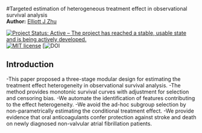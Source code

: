 #Targeted estimation of heterogeneous treatment effect in observational survival analysis
<br>
**Author:** [Elliott J Zhu](https://scholar.google.com/citations?user=Cw5v2f4AAAAJ&hl=en)

[![Project Status: Active – The project has reached a stable, usable
state and is being actively
developed.](http://www.repostatus.org/badges/latest/active.svg)](http://www.repostatus.org/#active)
[![MIT
license](http://img.shields.io/badge/license-MIT-brightgreen.svg)](http://opensource.org/licenses/MIT)
[![DOI](https://doi.org/10.1016/j.jbi.2020.103474)

## Introduction

-This paper proposed a three-stage modular design for estimating the treatment effect heterogeneity in observational survival analysis.
-The method provides monotonic survival curves with adjustment for selection and censoring bias.
-We automate the identification of features contributing to the effect heterogeneity.
-We avoid the ad-hoc subgroup selection by non-parametrically estimating the conditional treatment effect.
-We provide evidence that oral anticoagulants confer protection against stroke and death on newly diagnosed non-valvular atrial fibrillation patients.
